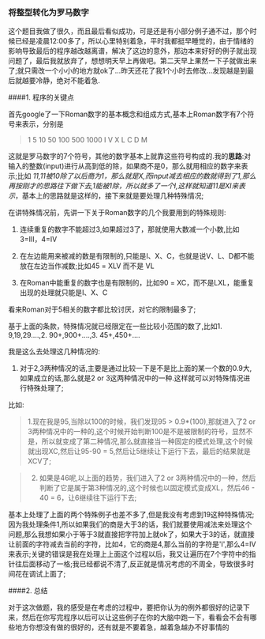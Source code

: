 
### 将整型转化为罗马数字

这个题目我做了很久，而且最后看似成功，可是还是有小部分例子通不过，那个时候已经是凌晨12:00多了，所以心里特别着急，平时我都挺早睡觉的，由于情绪的影响导致最后的程序越改越离谱，解决了这边的意外，那边本来好好的例子就出现问题了，最后我就放弃了，想想明天早上再做吧。第二天早上果然一下子就做出来了;就只需改一个小小的地方就ok了...昨天还花了我1个小时去修改...发现越是到最后就越要冷静，绝对不能着急.

####1. 程序的关键点

首先google了一下Roman数字的基本概念和组成方式,基本上Roman数字有7个符号来表示，分别是

>1  5	10  50	100 500	1000
>I  V	X   L	C   D	M

这就是罗马数字的7个符号，其他的数字基本上就靠这些符号构成的.我的**思路**:对输入的整数(input)进行从高到低的除，如果商不是0，那么就用相应的数字来表示;比如 *11,11被10除了以后商为1，那么就是X,而input减去相应的数就得到了1,那么再按刚才的思路往下做下去,1能被1除，所以就多了一个I,这样就知道11是XI来表示*，基本上的思路就是这样的，接下来就是要处理几种特殊情况;

在讲特殊情况前，先讲一下关于Roman数字的几个我要用到的特殊规则:

1. 连续重复的数字不能超过3,如果超过3了，那就使用大数减一个小数,比如3=III，4=IV

2. 在左边能用来被减的数是有限制的,只能是I、X、C，也就是说V、L、D都不能放在左边当作减数;比如45 = XLV 而不是 VL

3. 在Roman中能重复的数字也是有限制的，比如90 = XC，而不是LXL，能重复出现的处理就只能是I、X、C

看来Roman对于5相关的数字都比较讨厌，对它的限制最多了;

基于上面的条款，特殊情况就已经限定在一些比较小范围的数了,比如1. 9,19,29....,2. 90+,900+....,3. 45+,450+....

我是这么去处理这几种情况的:

1. 对于2,3两种情况的话,主要是通过比较一下是不是比上面的某一个数的0.9大,如果成立的话,那么就是2 or 3这两种情况中的一种.这样就可以对特殊情况进行特殊处理了;

比如:
> 1.现在我是95,当除以100的时候，我们发现95 \> 0.9*(100),那就进入了2 or 3两种情况中的一种的,这个时候开始判断100是不是被限制的符号，显然不是，所以就变成了第二种情况,那么就直接当一种固定的模式处理,这个时候就出现XC,然后让95-90 = 5,然后让5继续让下运行下去，最后的结果就是XCV了;

>2. 如果是46呢,以上面的趋势，我们进入了2 or 3两种情况中的一种，然后判断了它是属于第3种情况的,这个时候也以固定模式变成XL，然后46 - 40 = 6，让6继续往下运行下去;

基本上处理了上面的两个特殊例子也差不多了,但是我没有考虑到19这种特殊情况;因为我处理条件1,所以如果我们的商是大于3的话，我们就要使用减法来处理这个问题,那么我想如果小于等于3就直接把字符加上就ok了，如果大于3的话，就直接让前面的字符减去当前的字符，比如4，它的商是4,那么当前的字符是'I',那么4=IV来表示;关键的错误是我在处理上上面这个过程以后，我又让遍历在7个字符中的指针往后面移动了一格;我已经都说不清了,反正就是情况考虑的不周全，导致很多时间花在调试上面了;

####2. 总结

对于这次做题，我的感受是在考虑的过程中，要把你认为的例外都很好的记录下来，然后在你写完程序以后可以让这些例子在你的大脑中跑一下，看看会不会有哪些地方你想没有做的很好的，还有就是不要着急，越着急越办不好事情的
